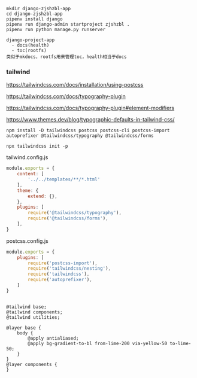 ```
mkdir django-zjshzbl-app
cd django-zjshzbl-app
pipenv install django
pipenv run django-admin startproject zjshzbl .
pipenv run python manage.py runserver
```

```
django-project-app
  - docs(health)
  - toc(rootfs)
类似于mkdocs，rootfs用来管理toc，health相当于docs
```


### tailwind

https://tailwindcss.com/docs/installation/using-postcss

https://tailwindcss.com/docs/typography-plugin

https://tailwindcss.com/docs/typography-plugin#element-modifiers

https://www.themes.dev/blog/typographic-defaults-in-tailwind-css/

```
npm install -D tailwindcss postcss postcss-cli postcss-import autoprefixer @tailwindcss/typography @tailwindcss/forms
```

```
npx tailwindcss init -p
```

tailwind.config.js

```javascript
module.exports = {
    content: [
        '../../templates/**/*.html'
    ],
    theme: {
        extend: {},
    },
    plugins: [
        require('@tailwindcss/typography'),
        require('@tailwindcss/forms'),
    ],
}
```

postcss.config.js

```js
module.exports = {
    plugins: [
        require('postcss-import'),
        require('tailwindcss/nesting'),
        require('tailwindcss'),
        require('autoprefixer'),
    ]
}

```

```

@tailwind base;
@tailwind components;
@tailwind utilities;

@layer base {
    body {
        @apply antialiased;
        @apply bg-gradient-to-bl from-lime-200 via-yellow-50 to-lime-50;
    }
}
@layer components {
}
```
